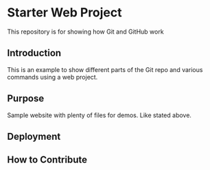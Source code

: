 # Starter Web Project

This repository is for showing how Git and GitHub work

## Introduction

This is an example to show different parts of the Git repo and various commands using a web project.

## Purpose

Sample website with plenty of files for demos. Like stated above.

## Deployment

## How to Contribute